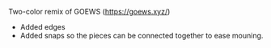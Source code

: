 Two-color remix of GOEWS (https://goews.xyz/)

- Added edges
- Added snaps so the pieces can be connected together to ease mouning.

  
